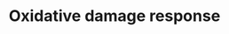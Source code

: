 ---
annotations:
- id: PW:0000378
  parent: regulatory pathway
  type: Pathway Ontology
  value: oxidative stress response pathway
authors:
- MaintBot
- Samuel Sklar
- Ddigles
- Khanspers
- Egonw
- Mkutmon
- Eweitz
citedin:
- link: 10.1038/mtm.2014.7
  title: Proteomic profiling of salivary gland after nonviral gene transfer mediated
    by conventional plasmids and minicircles (2014)
- link: 10.3390/nu17050757
  title: Isoschaftoside in Fig Leaf Tea Alleviates Nonalcoholic Fatty Liver Disease
    in Mice via the Regulation of Macrophage Polarity (2025)
description: This pathway shows how tissue is damaged when oxygen levels are not balanced
  and become too high.
last-edited: 2023-04-27
organisms:
- Mus musculus
redirect_from:
- /index.php/Pathway:WP1496
- /instance/WP1496
- /instance/WP1496_r126385
revision: r126385
schema-jsonld:
- '@context': https://schema.org/
  '@id': https://wikipathways.github.io/pathways/WP1496.html
  '@type': Dataset
  creator:
    '@type': Organization
    name: WikiPathways
  description: This pathway shows how tissue is damaged when oxygen levels are not
    balanced and become too high.
  keywords:
  - Apaf1
  - Bad
  - Bag4
  - Bak1
  - Bcl2
  - C1qa
  - C1qb
  - C1qg
  - C1r
  - C1s
  - C2
  - C3ar1
  - C4
  - C5r1
  - Casp3
  - Casp9
  - Cdc42
  - Cdkn1a
  - Cdkn1b
  - Cdkn1c
  - Cr2
  - Cycs
  - Cyct
  - Gadd45a
  - Hc
  - Map2k6
  - Map3k1
  - Map3k9
  - Mapk12
  - Mapk13
  - Mapk14
  - Nfkb1
  - Pcna
  - Tnf
  - Tnfrsf1b
  - Tnk2
  - Traf1
  - Traf2
  - Traf3
  - Traf6
  - Ttrap
  license: CC0
  name: Oxidative damage response
seo: CreativeWork
title: Oxidative damage response
wpid: WP1496
---